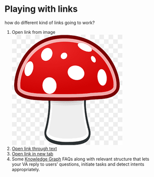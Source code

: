 
# Playing with links

how do different kind of links going to work?

1. Open link from image [![Mushroom](../mushroom.png 'Mushroom Cute')](https://www.pngwing.com/en/free-png-duoxo)
2. [Open link through text](https://developer.kore.ai/docs/bots/how-tos/update-booking-task/) 
3. <a href="https://developer.kore.ai/uncategorised/change-flight-task/" target="_blank">Open link in new tab</a>
4. Some [Knowledge Graph](https://developer.kore.ai/uncategorised/build-a-travel-assistant-knowledge-graph/) FAQs along with relevant structure that lets your VA reply to users’ questions, initiate tasks and detect intents appropriately. 